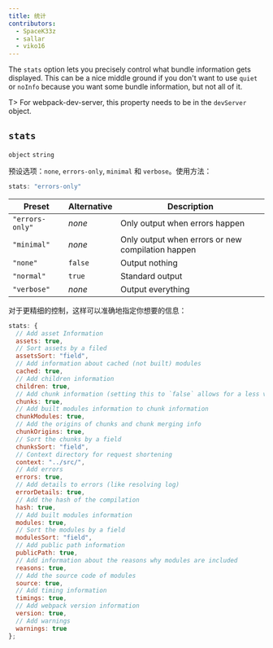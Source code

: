 ```yaml
---
title: 统计
contributors:
  - SpaceK33z
  - sallar
  - viko16
---
```


The `stats` option lets you precisely control what bundle information gets displayed. This can be a nice middle ground if you don't want to use `quiet` or `noInfo` because you want some bundle information, but not all of it.

T> For webpack-dev-server, this property needs to be in the `devServer` object.

## `stats`

`object` `string`

预设选项：`none`, `errors-only`, `minimal` 和 `verbose`。使用方法：

```js
stats: "errors-only"
```

| Preset | Alternative | Description |
|--------|-------------|-------------|
| `"errors-only"` | *none*  | Only output when errors happen |
| `"minimal"`     | *none*  | Only output when errors or new compilation happen |
| `"none"`        | `false` | Output nothing |
| `"normal"`      | `true`  | Standard output |
| `"verbose"`     | *none*  | Output everything |

对于更精细的控制，这样可以准确地指定你想要的信息：

``` js
stats: {
  // Add asset Information
  assets: true,
  // Sort assets by a filed
  assetsSort: "field",
  // Add information about cached (not built) modules
  cached: true,
  // Add children information
  children: true,
  // Add chunk information (setting this to `false` allows for a less verbose output)
  chunks: true,
  // Add built modules information to chunk information
  chunkModules: true,
  // Add the origins of chunks and chunk merging info
  chunkOrigins: true,
  // Sort the chunks by a field
  chunksSort: "field",
  // Context directory for request shortening
  context: "../src/",
  // Add errors
  errors: true,
  // Add details to errors (like resolving log)
  errorDetails: true,
  // Add the hash of the compilation
  hash: true,
  // Add built modules information
  modules: true,
  // Sort the modules by a field
  modulesSort: "field",
  // Add public path information
  publicPath: true,
  // Add information about the reasons why modules are included
  reasons: true,
  // Add the source code of modules
  source: true,
  // Add timing information
  timings: true,
  // Add webpack version information
  version: true,
  // Add warnings
  warnings: true
};
```
